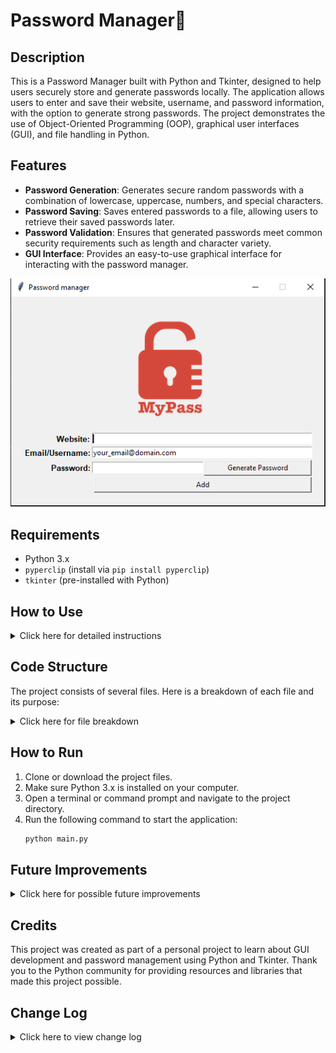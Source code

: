 # Password Manager🔑

## Description

This is a Password Manager built with Python and Tkinter, designed to help users securely store and generate passwords locally. The application allows users to enter and save their website, username, and password information, with the option to generate strong passwords. The project demonstrates the use of Object-Oriented Programming (OOP), graphical user interfaces (GUI), and file handling in Python.

## Features

- **Password Generation**: Generates secure random passwords with a combination of lowercase, uppercase, numbers, and special characters.
- **Password Saving**: Saves entered passwords to a file, allowing users to retrieve their saved passwords later.
- **Password Validation**: Ensures that generated passwords meet common security requirements such as length and character variety.
- **GUI Interface**: Provides an easy-to-use graphical interface for interacting with the password manager.

![Password Manager](Password%20manager_app.PNG)
  
## Requirements

- Python 3.x
- `pyperclip` (install via `pip install pyperclip`)
- `tkinter` (pre-installed with Python)
  
## How to Use

<details>
<summary>Click here for detailed instructions</summary>

1. **Start the Application**:
   - Run the `main.py` script using Python. This will open the password manager GUI.

2. **Input**:
   - **Website**: Enter the website for which you're saving credentials.
   - **Username**: Enter the associated username or email address.
   - **Password**: Enter the password for the website or generate a new one using the "Generate Password" button.

3. **Functionality**:
   - Click the "Generate Password" button to generate a new password, which will automatically be copied to your clipboard.
   - After filling in the details, click the "Add" button to save the credentials to a file (`data.txt`).
   - A confirmation message will show up to verify the saved data.

     

4. **Empty Fields Warning**:
   - If any of the fields (Website, Username, or Password) are left empty and the "Add" button is clicked, a warning message will appear, asking the user to fill in all fields before saving.
  
     ![Warning Message](Password%20manager%20warning.PNG)
     
</details>

## Code Structure

The project consists of several files. Here is a breakdown of each file and its purpose:

<details>
<summary>Click here for file breakdown</summary>

### `main.py`
- **Purpose**: Contains the core logic for the Password Manager app, handling GUI elements, user inputs, and password management.
- **Key Functions**:
  - `__init__(self)`: Initializes the app and sets up the main window, labels, entry boxes, and buttons.
  - `generate_password(self)`: Generates a random password and inserts it into the password entry box.
  - `save(self)`: Saves the entered data (website, username, and password) to a file.
  - `password_validation(self)`: Validates the password to meet security requirements using a regex pattern.

### `constants.py`
- **Purpose**: Stores constant values like the font name used in the app.
  
### `data.txt`
- **Purpose**: Stores the saved website credentials (website, username, and password).

### `logo.png`
- **Purpose**: The image file for the logo that is displayed on the app's GUI.
</details>

## How to Run

1. Clone or download the project files.
2. Make sure Python 3.x is installed on your computer.
3. Open a terminal or command prompt and navigate to the project directory.
4. Run the following command to start the application:
   ```bash
   python main.py
   ```

## Future Improvements

<details>
<summary>Click here for possible future improvements</summary>

- **Improvement 1**: Allow the user to edit or delete saved entries.
- **Improvement 2**: Add a feature to encrypt the saved passwords for better security.
- **Improvement 3**: Implement a password strength checker that gives feedback to the user.
- **Improvement 4**: Allow users to categorize or tag saved passwords for easier organization.
  
</details>

## Credits

This project was created as part of a personal project to learn about GUI development and password management using Python and Tkinter. Thank you to the Python community for providing resources and libraries that made this project possible.

## Change Log

<details>
<summary>Click here to view change log</summary>

### Version 1.0.0
- **Initial Release**: Basic functionality including password generation, saving, and GUI setup.

### Bug Fixes
- Fixed minor GUI layout issues for better visibility.

### Known Issues
- No known issues at this time.

</details>
